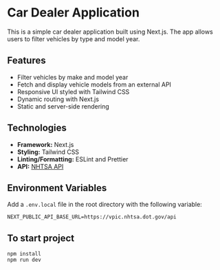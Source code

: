 # Car Dealer Application

This is a simple car dealer application built using Next.js. The app allows users to filter vehicles by type and model year.

## Features

- Filter vehicles by make and model year
- Fetch and display vehicle models from an external API
- Responsive UI styled with Tailwind CSS
- Dynamic routing with Next.js
- Static and server-side rendering

## Technologies

- **Framework:** Next.js
- **Styling:** Tailwind CSS
- **Linting/Formatting:** ESLint and Prettier
- **API:** [NHTSA API](https://vpic.nhtsa.dot.gov/api)

## Environment Variables

Add a `.env.local` file in the root directory with the following variable:

```plaintext
NEXT_PUBLIC_API_BASE_URL=https://vpic.nhtsa.dot.gov/api
```
## To start project

```plaintext
npm install
npm run dev
```
